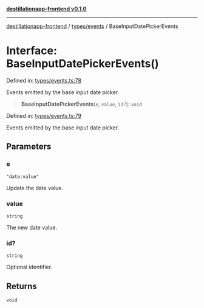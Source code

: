 [**destillationapp-frontend v0.1.0**](../../../README.md)

***

[destillationapp-frontend](../../../modules.md) / [types/events](../README.md) / BaseInputDatePickerEvents

# Interface: BaseInputDatePickerEvents()

Defined in: [types/events.ts:78](https://github.com/DestillApp/main/blob/be94b1d93681946bd573e84cd8381ba32cee62b9/frontend/src/types/events.ts#L78)

Events emitted by the base input date picker.

> **BaseInputDatePickerEvents**(`e`, `value`, `id?`): `void`

Defined in: [types/events.ts:79](https://github.com/DestillApp/main/blob/be94b1d93681946bd573e84cd8381ba32cee62b9/frontend/src/types/events.ts#L79)

Events emitted by the base input date picker.

## Parameters

### e

`"date:value"`

Update the date value.

### value

`string`

The new date value.

### id?

`string`

Optional identifier.

## Returns

`void`
